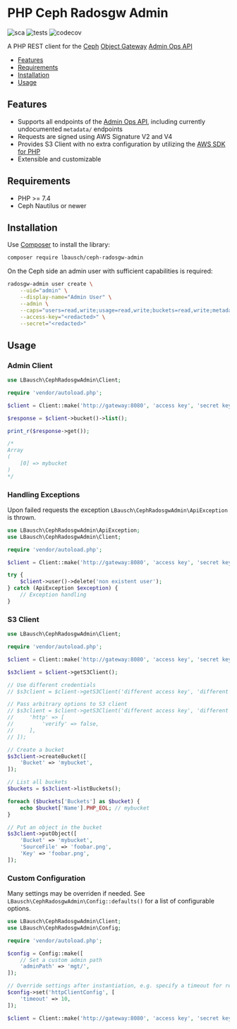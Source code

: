 # PHP Ceph Radosgw Admin  <!-- omit in toc -->

![sca](https://github.com/lbausch/php-ceph-radosgw-admin/actions/workflows/sca.yml/badge.svg) ![tests](https://github.com/lbausch/php-ceph-radosgw-admin/actions/workflows/tests.yml/badge.svg) ![codecov](https://codecov.io/gh/lbausch/php-ceph-radosgw-admin/branch/master/graph/badge.svg)

A PHP REST client for the [Ceph](https://ceph.io/) [Object Gateway](https://docs.ceph.com/en/latest/radosgw/) [Admin Ops API](https://docs.ceph.com/en/latest/radosgw/adminops/)

- [Features](#features)
- [Requirements](#requirements)
- [Installation](#installation)
- [Usage](#usage)

## Features
+ Supports all endpoints of the [Admin Ops API](https://docs.ceph.com/en/latest/radosgw/adminops/), including currently undocumented `metadata/` endpoints
+ Requests are signed using AWS Signature V2 and V4
+ Provides S3 Client with no extra configuration by utilizing the [AWS SDK for PHP
](https://aws.amazon.com/sdk-for-php/)
+ Extensible and customizable

## Requirements
+ PHP >= 7.4
+ Ceph Nautilus or newer

## Installation
Use [Composer](https://getcomposer.org/) to install the library:
```bash
composer require lbausch/ceph-radosgw-admin
```

On the Ceph side an admin user with sufficient capabilities is required:

```bash
radosgw-admin user create \
    --uid="admin" \
    --display-name="Admin User" \
    --admin \
    --caps="users=read,write;usage=read,write;buckets=read,write;metadata=read,write;zone=read,write" \
    --access-key="<redacted>" \
    --secret="<redacted>"
```

## Usage

### Admin Client
```php
use LBausch\CephRadosgwAdmin\Client;

require 'vendor/autoload.php';

$client = Client::make('http://gateway:8080', 'access key', 'secret key');

$response = $client->bucket()->list();

print_r($response->get());

/*
Array
(
    [0] => mybucket
)
*/
```

### Handling Exceptions
Upon failed requests the exception `LBausch\CephRadosgwAdmin\ApiException` is thrown.

```php
use LBausch\CephRadosgwAdmin\ApiException;
use LBausch\CephRadosgwAdmin\Client;

require 'vendor/autoload.php';

$client = Client::make('http://gateway:8080', 'access key', 'secret key');

try {
    $client->user()->delete('non existent user');
} catch (ApiException $exception) {
    // Exception handling
}

```

### S3 Client
```php
use LBausch\CephRadosgwAdmin\Client;

require 'vendor/autoload.php';

$client = Client::make('http://gateway:8080', 'access key', 'secret key');

$s3client = $client->getS3Client();

// Use different credentials
// $s3client = $client->getS3Client('different access key', 'different secret key');

// Pass arbitrary options to S3 client
// $s3client = $client->getS3Client('different access key', 'different secret key', [
//     'http' => [
//         'verify' => false,
//     ],
// ]);

// Create a bucket
$s3client->createBucket([
    'Bucket' => 'mybucket',
]);

// List all buckets
$buckets = $s3client->listBuckets();

foreach ($buckets['Buckets'] as $bucket) {
    echo $bucket['Name'].PHP_EOL; // mybucket
}

// Put an object in the bucket
$s3client->putObject([
    'Bucket' => 'mybucket',
    'SourceFile' => 'foobar.png',
    'Key' => 'foobar.png',
]);
```

### Custom Configuration
Many settings may be overriden if needed. See `LBausch\CephRadosgwAdmin\Config::defaults()` for a list of configurable options.

```php
use LBausch\CephRadosgwAdmin\Client;
use LBausch\CephRadosgwAdmin\Config;

require 'vendor/autoload.php';

$config = Config::make([
    // Set a custom admin path
    'adminPath' => 'mgt/',
]);

// Override settings after instantiation, e.g. specify a timeout for requests
$config->set('httpClientConfig', [
    'timeout' => 10,
]);

$client = Client::make('http://gateway:8080', 'access key', 'secret key', $config);
```
